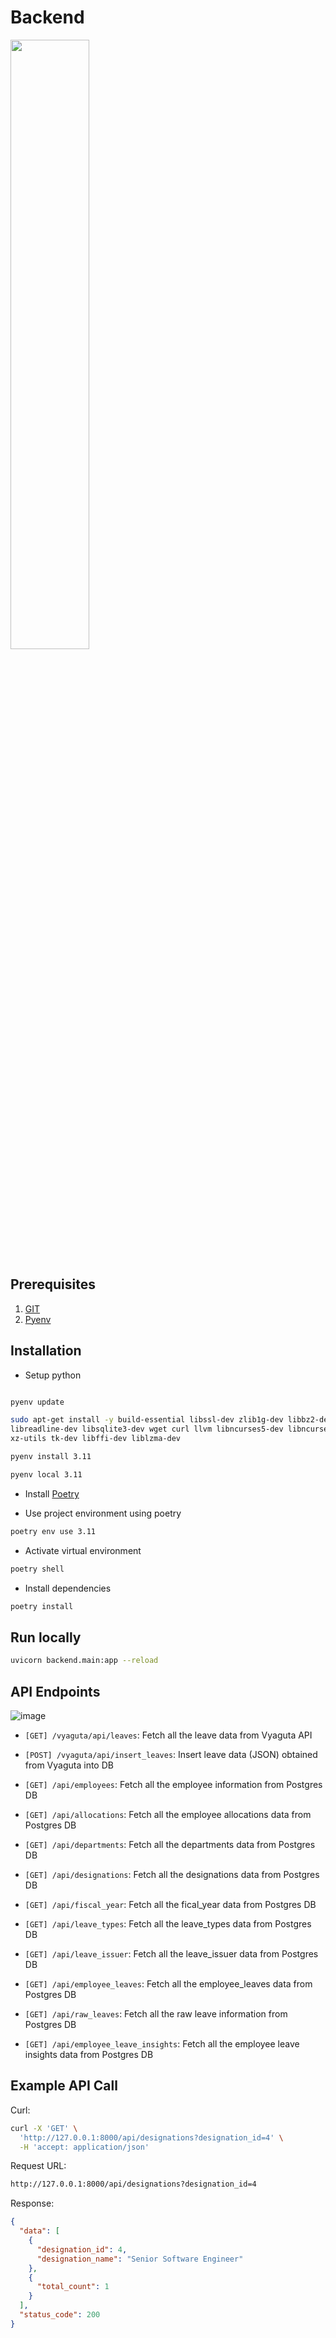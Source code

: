 # Backend

<img src = 'https://fastapi.tiangolo.com/img/logo-margin/logo-teal.png' width=50%>

## Prerequisites

1. [GIT](https://git-scm.com/downloads)
2. [Pyenv](https://github.com/pyenv/pyenv#getting-pyenv)

## Installation

* Setup python

```zsh

pyenv update

sudo apt-get install -y build-essential libssl-dev zlib1g-dev libbz2-dev \
libreadline-dev libsqlite3-dev wget curl llvm libncurses5-dev libncursesw5-dev \
xz-utils tk-dev libffi-dev liblzma-dev

pyenv install 3.11

pyenv local 3.11
```

* Install [Poetry](https://python-poetry.org/docs/)

* Use project environment using poetry

```zsh
poetry env use 3.11
```

* Activate virtual environment

```zsh
poetry shell
```

* Install dependencies

```zsh
poetry install
```

## Run locally

```zsh
uvicorn backend.main:app --reload
```

## API Endpoints

![image](https://github.com/user-attachments/assets/ea4e997f-19e2-4cfc-9b38-975645704893)

* `[GET] /vyaguta/api/leaves`: Fetch all the leave data from Vyaguta API

* `[POST] /vyaguta/api/insert_leaves`: Insert leave data (JSON) obtained from Vyaguta into DB

* `[GET] /api/employees`: Fetch all the employee information from Postgres DB

* `[GET] /api/allocations`: Fetch all the employee allocations data from Postgres DB

* `[GET] /api/departments`: Fetch all the departments data from Postgres DB

* `[GET] /api/designations`: Fetch all the designations data from Postgres DB

* `[GET] /api/fiscal_year`: Fetch all the fical_year data from Postgres DB

* `[GET] /api/leave_types`: Fetch all the leave_types data from Postgres DB

* `[GET] /api/leave_issuer`: Fetch all the leave_issuer data from Postgres DB

* `[GET] /api/employee_leaves`: Fetch all the employee_leaves data from Postgres DB

* `[GET] /api/raw_leaves`: Fetch all the raw leave information from Postgres DB

* `[GET] /api/employee_leave_insights`: Fetch all the employee leave insights data from Postgres DB

## Example API Call

Curl:

```bash
curl -X 'GET' \
  'http://127.0.0.1:8000/api/designations?designation_id=4' \
  -H 'accept: application/json'
```

Request URL:

```bash
http://127.0.0.1:8000/api/designations?designation_id=4
```

Response:

```json
{
  "data": [
    {
      "designation_id": 4,
      "designation_name": "Senior Software Engineer"
    },
    {
      "total_count": 1
    }
  ],
  "status_code": 200
}
```
